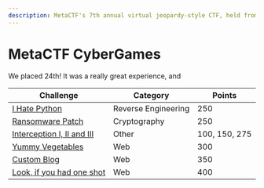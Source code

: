 ```yaml
---
description: MetaCTF's 7th annual virtual jeopardy-style CTF, held from 4 Dec to 6 Dec 2021
---
```


# MetaCTF CyberGames

We placed 24th! It was a really great experience, and&#x20;

| Challenge                                                | Category            | Points        |
| -------------------------------------------------------- | ------------------- | ------------- |
| [I Hate Python](i-hate-python.md)                        | Reverse Engineering | 250           |
| [Ransomware Patch](ransomware-patch.md)                  | Cryptography        | 250           |
| [Interception I, II and III](interception.md)            | Other               | 100, 150, 275 |
| [Yummy Vegetables](yummy-vegetables.md)                  | Web                 | 300           |
| [Custom Blog](custom-blog.md)                            | Web                 | 350           |
| [Look, if you had one shot](look-if-you-had-one-shot.md) | Web                 | 400           |
